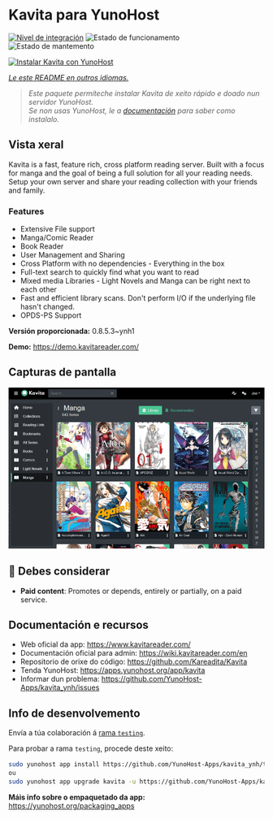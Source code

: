 <!--
NOTA: Este README foi creado automáticamente por <https://github.com/YunoHost/apps/tree/master/tools/readme_generator>
NON debe editarse manualmente.
-->

# Kavita para YunoHost

[![Nivel de integración](https://apps.yunohost.org/badge/integration/kavita)](https://ci-apps.yunohost.org/ci/apps/kavita/)
![Estado de funcionamento](https://apps.yunohost.org/badge/state/kavita)
![Estado de mantemento](https://apps.yunohost.org/badge/maintained/kavita)

[![Instalar Kavita con YunoHost](https://install-app.yunohost.org/install-with-yunohost.svg)](https://install-app.yunohost.org/?app=kavita)

*[Le este README en outros idiomas.](./ALL_README.md)*

> *Este paquete permíteche instalar Kavita de xeito rápido e doado nun servidor YunoHost.*  
> *Se non usas YunoHost, le a [documentación](https://yunohost.org/install) para saber como instalalo.*

## Vista xeral

Kavita is a fast, feature rich, cross platform reading server. Built with a focus for manga and the goal of being a full solution for all your reading needs. Setup your own server and share your reading collection with your friends and family.

### Features

- Extensive File support
- Manga/Comic Reader
- Book Reader
- User Management and Sharing
- Cross Platform with no dependencies - Everything in the box
- Full-text search to quickly find what you want to read
- Mixed media Libraries - Light Novels and Manga can be right next to each other
- Fast and efficient library scans. Don't perform I/O if the underlying file hasn't changed.
- OPDS-PS Support


**Versión proporcionada:** 0.8.5.3~ynh1

**Demo:** <https://demo.kavitareader.com/>

## Capturas de pantalla

![Captura de pantalla de Kavita](./doc/screenshots/screenshot.png)

## :red_circle: Debes considerar

- **Paid content**: Promotes or depends, entirely or partially, on a paid service.

## Documentación e recursos

- Web oficial da app: <https://www.kavitareader.com/>
- Documentación oficial para admin: <https://wiki.kavitareader.com/en>
- Repositorio de orixe do código: <https://github.com/Kareadita/Kavita>
- Tenda YunoHost: <https://apps.yunohost.org/app/kavita>
- Informar dun problema: <https://github.com/YunoHost-Apps/kavita_ynh/issues>

## Info de desenvolvemento

Envía a túa colaboración á [rama `testing`](https://github.com/YunoHost-Apps/kavita_ynh/tree/testing).

Para probar a rama `testing`, procede deste xeito:

```bash
sudo yunohost app install https://github.com/YunoHost-Apps/kavita_ynh/tree/testing --debug
ou
sudo yunohost app upgrade kavita -u https://github.com/YunoHost-Apps/kavita_ynh/tree/testing --debug
```

**Máis info sobre o empaquetado da app:** <https://yunohost.org/packaging_apps>
